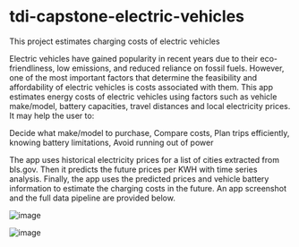 # tdi-capstone-electric-vehicles
This project estimates charging costs of electric vehicles

Electric vehicles have gained popularity in recent years due to their eco-friendliness, low emissions, and reduced reliance on fossil fuels. However, one of the most important factors that determine the feasibility and affordability of electric vehicles is costs associated with them. This app estimates energy costs of electric vehicles using factors such as vehicle make/model, battery capacities, travel distances and local electricity prices. It may help the user to:

Decide what make/model to purchase, 
Compare costs, 
Plan trips efficiently, knowing battery limitations, 
Avoid running out of power

The app uses historical electricity prices for a list of cities extracted from bls.gov. Then it predicts the future prices per KWH with time series analysis.  Finally, the app uses the predicted prices and vehicle battery information to estimate the charging costs in the future. An app screenshot and the full data pipeline are provided below.

![image](https://github.com/blusine/tdi-capstone-electric-vehicles/assets/20669462/88b52a10-19c8-4b81-82d6-5385b1d8d915)


![image](https://github.com/blusine/tdi-capstone-electric-vehicles/assets/20669462/ed88c8de-9dfd-411c-a915-4663ae486e11)

